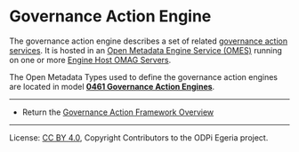 <!-- SPDX-License-Identifier: CC-BY-4.0 -->
<!-- Copyright Contributors to the ODPi Egeria project 2019, 2020. -->

# Governance Action Engine

The governance action engine describes a set of related
[governance action services](governance-action-service.md).
It is hosted in an [Open Metadata Engine Service (OMES)](../../../engine-services)
running on one or more
[Engine Host OMAG Servers](https://egeria-project.org/concepts/engine-host).

The Open Metadata Types used to define the governance action engines are located in model
**[0461 Governance Action Engines](https://egeria-project.org/types/4/0461-Governance-Engines)**.






----
* Return the [Governance Action Framework Overview](..)

----
License: [CC BY 4.0](https://creativecommons.org/licenses/by/4.0/),
Copyright Contributors to the ODPi Egeria project.